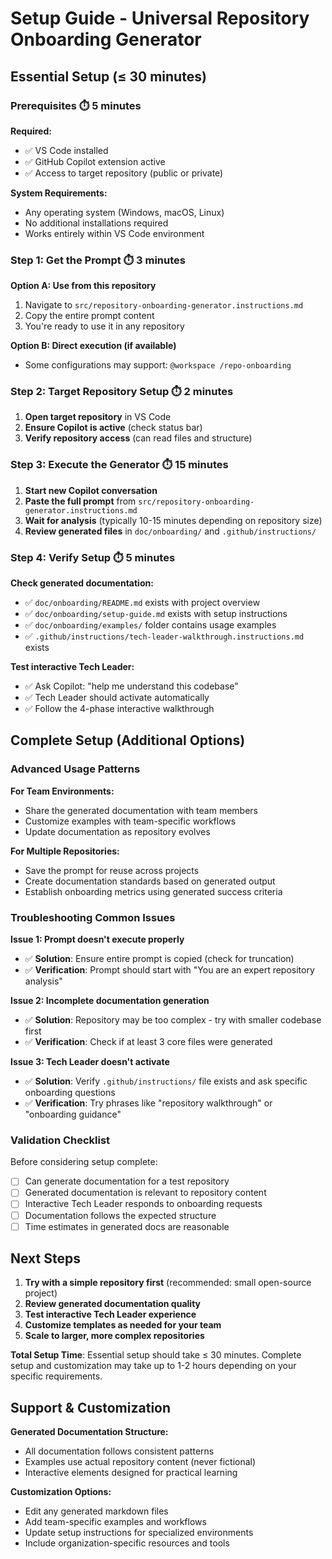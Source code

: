 # Setup Guide - Universal Repository Onboarding Generator

## Essential Setup (≤ 30 minutes)

### Prerequisites ⏱️ 5 minutes

**Required:**
- ✅ VS Code installed
- ✅ GitHub Copilot extension active
- ✅ Access to target repository (public or private)

**System Requirements:**
- Any operating system (Windows, macOS, Linux)
- No additional installations required
- Works entirely within VS Code environment

### Step 1: Get the Prompt ⏱️ 3 minutes

**Option A: Use from this repository**
1. Navigate to `src/repository-onboarding-generator.instructions.md`
2. Copy the entire prompt content
3. You're ready to use it in any repository

**Option B: Direct execution (if available)**
- Some configurations may support: `@workspace /repo-onboarding`

### Step 2: Target Repository Setup ⏱️ 2 minutes

1. **Open target repository** in VS Code
2. **Ensure Copilot is active** (check status bar)
3. **Verify repository access** (can read files and structure)

### Step 3: Execute the Generator ⏱️ 15 minutes

1. **Start new Copilot conversation**
2. **Paste the full prompt** from `src/repository-onboarding-generator.instructions.md`
3. **Wait for analysis** (typically 10-15 minutes depending on repository size)
4. **Review generated files** in `doc/onboarding/` and `.github/instructions/`

### Step 4: Verify Setup ⏱️ 5 minutes

**Check generated documentation:**
- ✅ `doc/onboarding/README.md` exists with project overview
- ✅ `doc/onboarding/setup-guide.md` exists with setup instructions
- ✅ `doc/onboarding/examples/` folder contains usage examples
- ✅ `.github/instructions/tech-leader-walkthrough.instructions.md` exists

**Test interactive Tech Leader:**
- ✅ Ask Copilot: "help me understand this codebase"
- ✅ Tech Leader should activate automatically
- ✅ Follow the 4-phase interactive walkthrough

## Complete Setup (Additional Options)

### Advanced Usage Patterns

**For Team Environments:**
- Share the generated documentation with team members
- Customize examples with team-specific workflows
- Update documentation as repository evolves

**For Multiple Repositories:**
- Save the prompt for reuse across projects
- Create documentation standards based on generated output
- Establish onboarding metrics using generated success criteria

### Troubleshooting Common Issues

**Issue 1: Prompt doesn't execute properly**
- ✅ **Solution**: Ensure entire prompt is copied (check for truncation)
- ✅ **Verification**: Prompt should start with "You are an expert repository analysis"

**Issue 2: Incomplete documentation generation**
- ✅ **Solution**: Repository may be too complex - try with smaller codebase first
- ✅ **Verification**: Check if at least 3 core files were generated

**Issue 3: Tech Leader doesn't activate**
- ✅ **Solution**: Verify `.github/instructions/` file exists and ask specific onboarding questions
- ✅ **Verification**: Try phrases like "repository walkthrough" or "onboarding guidance"

### Validation Checklist

Before considering setup complete:

- [ ] Can generate documentation for a test repository
- [ ] Generated documentation is relevant to repository content  
- [ ] Interactive Tech Leader responds to onboarding requests
- [ ] Documentation follows the expected structure
- [ ] Time estimates in generated docs are reasonable

## Next Steps

1. **Try with a simple repository first** (recommended: small open-source project)
2. **Review generated documentation quality**
3. **Test interactive Tech Leader experience**  
4. **Customize templates as needed for your team**
5. **Scale to larger, more complex repositories**

**Total Setup Time**: Essential setup should take ≤ 30 minutes. Complete setup and customization may take up to 1-2 hours depending on your specific requirements.

## Support & Customization

**Generated Documentation Structure:**
- All documentation follows consistent patterns
- Examples use actual repository content (never fictional)
- Interactive elements designed for practical learning

**Customization Options:**
- Edit any generated markdown files
- Add team-specific examples and workflows
- Update setup instructions for specialized environments
- Include organization-specific resources and tools
